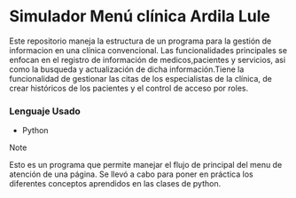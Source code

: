 # Simulador Menú clínica Ardila Lule

Este repositorio maneja la estructura de un programa para la gestión de informacion en una clínica convencional. Las funcionalidades principales se enfocan en el registro de información de medicos,pacientes y servicios, asi como la busqueda y actualización de dicha información.Tiene la funcionalidad de gestionar las citas de los especialistas de la clínica, de crear históricos de los pacientes y el control de acceso por roles. 

### Lenguaje Usado
- Python 


> [!NOTE]
>Esto es un programa que permite manejar el flujo de principal del menu de atención de una página. Se llevó a cabo para poner en práctica los diferentes conceptos aprendidos en las clases de python.
